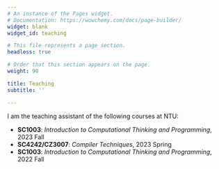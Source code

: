 ```yaml
---
# An instance of the Pages widget.
# Documentation: https://wowchemy.com/docs/page-builder/
widget: blank
widget_id: teaching

# This file represents a page section.
headless: true

# Order that this section appears on the page.
weight: 90

title: Teaching
subtitle: ''

---
```


I am the teaching assistant of the following courses at NTU:

* **SC1003**: *Introduction to Computational Thinking and Programming*, 2023 Fall
* **SC4242/CZ3007**: *Compiler Techniques*, 2023 Spring
* **SC1003**: *Introduction to Computational Thinking and Programming*, 2022 Fall
